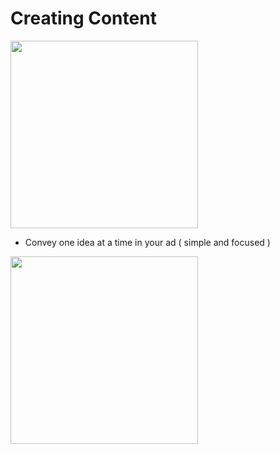 # Creating Content


<img src="https://github.com/shekharbiswas/Wharton_Craft_content/assets/32758439/081cdeee-3bdb-444b-9459-2a4b11e860ff" width="300">

- Convey one idea at a time in your ad ( simple  and focused )

<img src="https://github.com/shekharbiswas/Wharton_Craft_content/assets/32758439/f5889b11-cc0f-49dd-a57d-840aad7ad734" width="300">

